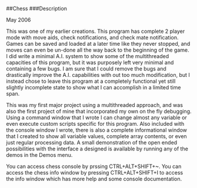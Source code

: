 ##Chess 
###Description

May 2006

This was one of my earlier creations. This program has complete 2 player mode with move aids, check notifications, and check mate notification. Games can be saved and loaded at a later time like they never stopped, and moves can even be un-done all the way back to the beginning of the game. I did write a minimal A.I. system to show some of the multithreaded capacities of this program, but it was purposely left very minimal and containing a few bugs. I am sure that I could remove the bugs and drastically improve the A.I. capabilities with out too much modification, but I instead chose to leave this program at a completely functional yet still slightly incomplete state to show what I can accomplish in a limited time span.

This was my first major project using a multithreaded approach, and was also the first project of mine that incorporated my own on the fly debugging. Using a command window that I wrote I can change almost any variable or even execute custom scripts specific for this program. Also included with the console window I wrote, there is also a complete informational window that I created to show all variable values, complete array contents, or even just regular processing data. A small demonstration of the open ended possibilities with the interface a designed is available by running any of the demos in the Demos menu.

You can access chess console by prssing CTRL+ALT+SHIFT+~. You can access the chess info window by pressing CTRL+ALT+SHIFT+I to access the info window which has more help and some console documentation.